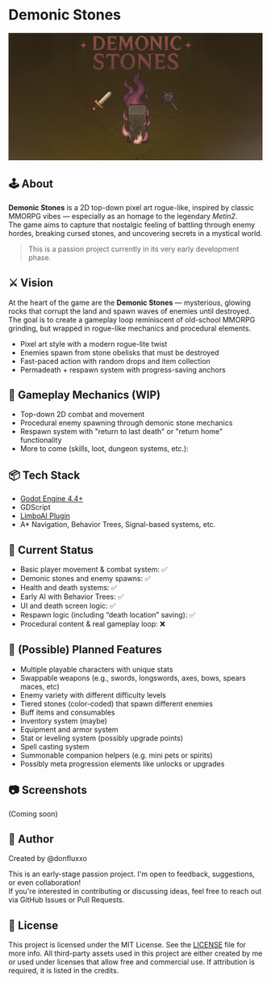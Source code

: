 # Demonic Stones

![Banner](./demonic-stones/banner.png)

## 🕹️ About

**Demonic Stones** is a 2D top-down pixel art rogue-like, inspired by classic MMORPG vibes — especially as an homage to the legendary *Metin2*.  
The game aims to capture that nostalgic feeling of battling through enemy hordes, breaking cursed stones, and uncovering secrets in a mystical world.

> This is a passion project currently in its very early development phase.

## ⚔️ Vision

At the heart of the game are the **Demonic Stones** — mysterious, glowing rocks that corrupt the land and spawn waves of enemies until destroyed.  
The goal is to create a gameplay loop reminiscent of old-school MMORPG grinding, but wrapped in rogue-like mechanics and procedural elements.

- Pixel art style with a modern rogue-lite twist  
- Enemies spawn from stone obelisks that must be destroyed  
- Fast-paced action with random drops and item collection  
- Permadeath + respawn system with progress-saving anchors

## 🔧 Gameplay Mechanics (WIP)

- Top-down 2D combat and movement
- Procedural enemy spawning through demonic stone mechanics
- Respawn system with "return to last death" or "return home" functionality
- More to come (skills, loot, dungeon systems, etc.):

## 📦 Tech Stack

- [Godot Engine 4.4+](https://godotengine.org/)
- GDScript
- [LimboAI Plugin](https://godotengine.org/asset-library/asset/3787)
- A* Navigation, Behavior Trees, Signal-based systems, etc.


## 🚧 Current Status

- Basic player movement & combat system: ✅  
- Demonic stones and enemy spawns: ✅
- Health and death systems: ✅
- Early AI with Behavior Trees: ✅  
- UI and death screen logic: ✅
- Respawn logic (including “death location” saving): ✅
- Procedural content & real gameplay loop: ❌

## 🧭 (Possible) Planned Features

- Multiple playable characters with unique stats
- Swappable weapons (e.g., swords, longswords, axes, bows, spears maces, etc)
- Enemy variety with different difficulty levels
- Tiered stones (color-coded) that spawn different enemies
- Buff items and consumables
- Inventory system (maybe)
- Equipment and armor system
- Stat or leveling system (possibly upgrade points)
- Spell casting system
- Summonable companion helpers (e.g. mini pets or spirits)
- Possibly meta progression elements like unlocks or upgrades

## 📷 Screenshots

(Coming soon)


## 👤 Author

Created by @donfluxxo

This is an early-stage passion project. I'm open to feedback, suggestions, or even collaboration!  
If you're interested in contributing or discussing ideas, feel free to reach out via GitHub Issues or Pull Requests.

## 📜 License

This project is licensed under the MIT License. See the [LICENSE](./LICENSE) file for more info. 
All third-party assets used in this project are either created by me or used under licenses that allow free and commercial use. If attribution is required, it is listed in the credits.


